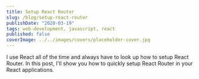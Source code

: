 ```yaml
---
title: Setup React Router
slug: /blog/setup-react-router
publishDate: "2020-03-19"
tags: web-development, javascript, react
published: false
coverImage: ../../images/covers/placeholder-cover.jpg
---
```


I use React all of the time and always have to look up how to setup React Router. In this post, I'll show you how to quickly setup React Router in your React applications.
